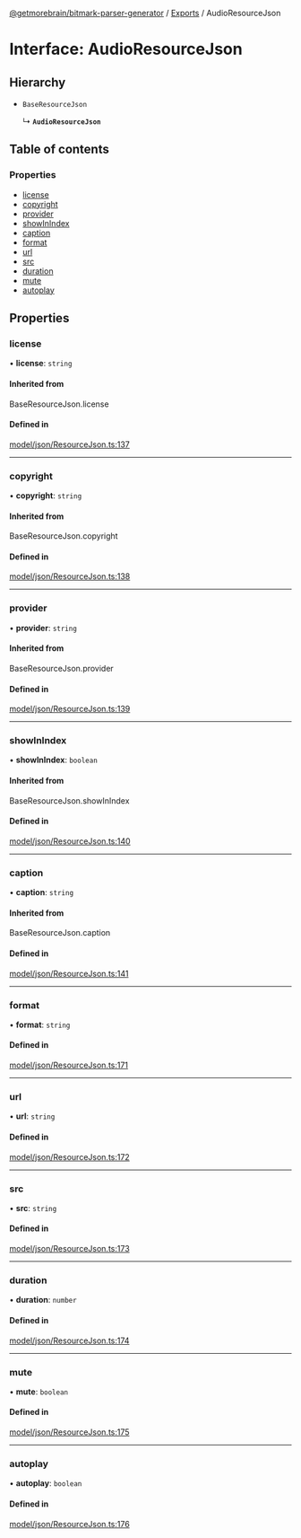 [@getmorebrain/bitmark-parser-generator](../API.md) / [Exports](../modules.md) / AudioResourceJson

# Interface: AudioResourceJson

## Hierarchy

- `BaseResourceJson`

  ↳ **`AudioResourceJson`**

## Table of contents

### Properties

- [license](AudioResourceJson.md#license)
- [copyright](AudioResourceJson.md#copyright)
- [provider](AudioResourceJson.md#provider)
- [showInIndex](AudioResourceJson.md#showInIndex)
- [caption](AudioResourceJson.md#caption)
- [format](AudioResourceJson.md#format)
- [url](AudioResourceJson.md#url)
- [src](AudioResourceJson.md#src)
- [duration](AudioResourceJson.md#duration)
- [mute](AudioResourceJson.md#mute)
- [autoplay](AudioResourceJson.md#autoplay)

## Properties

### license

• **license**: `string`

#### Inherited from

BaseResourceJson.license

#### Defined in

[model/json/ResourceJson.ts:137](https://github.com/getMoreBrain/bitmark-parser-generator/blob/9ddf9e2/src/model/json/ResourceJson.ts#L137)

___

### copyright

• **copyright**: `string`

#### Inherited from

BaseResourceJson.copyright

#### Defined in

[model/json/ResourceJson.ts:138](https://github.com/getMoreBrain/bitmark-parser-generator/blob/9ddf9e2/src/model/json/ResourceJson.ts#L138)

___

### provider

• **provider**: `string`

#### Inherited from

BaseResourceJson.provider

#### Defined in

[model/json/ResourceJson.ts:139](https://github.com/getMoreBrain/bitmark-parser-generator/blob/9ddf9e2/src/model/json/ResourceJson.ts#L139)

___

### showInIndex

• **showInIndex**: `boolean`

#### Inherited from

BaseResourceJson.showInIndex

#### Defined in

[model/json/ResourceJson.ts:140](https://github.com/getMoreBrain/bitmark-parser-generator/blob/9ddf9e2/src/model/json/ResourceJson.ts#L140)

___

### caption

• **caption**: `string`

#### Inherited from

BaseResourceJson.caption

#### Defined in

[model/json/ResourceJson.ts:141](https://github.com/getMoreBrain/bitmark-parser-generator/blob/9ddf9e2/src/model/json/ResourceJson.ts#L141)

___

### format

• **format**: `string`

#### Defined in

[model/json/ResourceJson.ts:171](https://github.com/getMoreBrain/bitmark-parser-generator/blob/9ddf9e2/src/model/json/ResourceJson.ts#L171)

___

### url

• **url**: `string`

#### Defined in

[model/json/ResourceJson.ts:172](https://github.com/getMoreBrain/bitmark-parser-generator/blob/9ddf9e2/src/model/json/ResourceJson.ts#L172)

___

### src

• **src**: `string`

#### Defined in

[model/json/ResourceJson.ts:173](https://github.com/getMoreBrain/bitmark-parser-generator/blob/9ddf9e2/src/model/json/ResourceJson.ts#L173)

___

### duration

• **duration**: `number`

#### Defined in

[model/json/ResourceJson.ts:174](https://github.com/getMoreBrain/bitmark-parser-generator/blob/9ddf9e2/src/model/json/ResourceJson.ts#L174)

___

### mute

• **mute**: `boolean`

#### Defined in

[model/json/ResourceJson.ts:175](https://github.com/getMoreBrain/bitmark-parser-generator/blob/9ddf9e2/src/model/json/ResourceJson.ts#L175)

___

### autoplay

• **autoplay**: `boolean`

#### Defined in

[model/json/ResourceJson.ts:176](https://github.com/getMoreBrain/bitmark-parser-generator/blob/9ddf9e2/src/model/json/ResourceJson.ts#L176)
